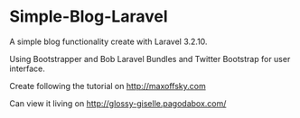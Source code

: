 Simple-Blog-Laravel
===================

A simple blog functionality create with Laravel 3.2.10.

Using Bootstrapper and Bob Laravel Bundles and Twitter Bootstrap for user interface.

Create following the tutorial on http://maxoffsky.com

Can view it living on http://glossy-giselle.pagodabox.com/